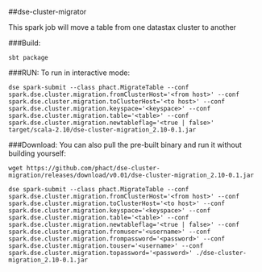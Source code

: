 ##dse-cluster-migrator

This spark job will move a table from one datastax cluster to another

###Build:

    sbt package

###RUN:
To run in interactive mode:

    dse spark-submit --class phact.MigrateTable --conf spark.dse.cluster.migration.fromClusterHost='<from host>' --conf spark.dse.cluster.migration.toClusterHost='<to host>' --conf spark.dse.cluster.migration.keyspace='<keyspace>' --conf spark.dse.cluster.migration.table='<table>' --conf spark.dse.cluster.migration.newtableflag='<true | false>' target/scala-2.10/dse-cluster-migration_2.10-0.1.jar
    
###Download:
You can also pull the pre-built binary and run it without building yourself:

    wget https://github.com/phact/dse-cluster-migration/releases/download/v0.01/dse-cluster-migration_2.10-0.1.jar
    
    dse spark-submit --class phact.MigrateTable --conf spark.dse.cluster.migration.fromClusterHost='<from host>' --conf spark.dse.cluster.migration.toClusterHost='<to host>' --conf spark.dse.cluster.migration.keyspace='<keyspace>' --conf spark.dse.cluster.migration.table='<table>' --conf spark.dse.cluster.migration.newtableflag='<true | false>' --conf spark.dse.cluster.migration.fromuser='<username>' --conf spark.dse.cluster.migration.frompassword='<password>' --conf spark.dse.cluster.migration.touser='<username>' --conf spark.dse.cluster.migration.topassword='<password>' ./dse-cluster-migration_2.10-0.1.jar
